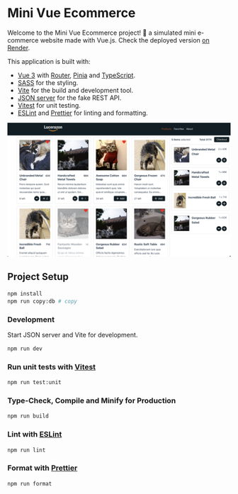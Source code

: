 # Mini Vue Ecommerce

Welcome to the Mini Vue Ecommerce project! 🤗 a simulated mini e-commerce website made with Vue.js. Check the deployed version [on Render](https://mini-vue-ecommerce.onrender.com/).

This application is built with:

- [Vue 3](https://vuejs.org/) with [Router](https://router.vuejs.org/), [Pinia](https://pinia.vuejs.org/) and [TypeScript](https://www.typescriptlang.org/).
- [SASS](https://sass-lang.com/) for the styling.
- [Vite](https://vitejs.dev/) for the build and development tool.
- [JSON server](https://github.com/typicode/json-server) for the fake REST API.
- [Vitest](https://vitest.dev/) for unit testing.
- [ESLint](https://eslint.org/) and [Prettier](https://prettier.io/) for linting and formatting.

![Mini Vue Ecommerce](./design-mockups/desktop-view.png)

## Project Setup

```sh
npm install
npm run copy:db # copy
```

### Development

Start JSON server and Vite for development.

```sh
npm run dev
```

### Run unit tests with [Vitest](https://vitest.dev/)

```sh
npm run test:unit
```

### Type-Check, Compile and Minify for Production

```sh
npm run build
```

### Lint with [ESLint](https://eslint.org/)

```sh
npm run lint
```

### Format with [Prettier](https://prettier.io/)

```sh
npm run format
```
